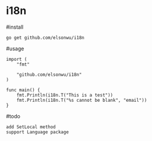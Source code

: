 i18n
===

#install

    go get github.com/elsonwu/i18n

#usage

    import (
        "fmt"

        "github.com/elsonwu/i18n"
    )

    func main() {
        fmt.Println(i18n.T("This is a test"))
        fmt.Println(i18n.T("%s cannot be blank", "email"))
    }


#todo

    add SetLocal method
    support Language package
